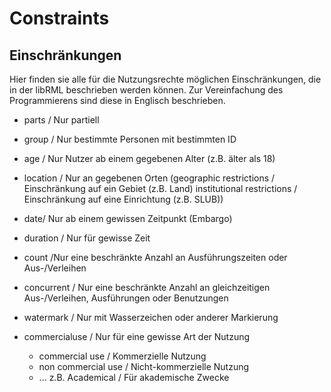 # Constraints
## Einschränkungen

Hier finden sie alle für die Nutzungsrechte möglichen Einschränkungen, die in der libRML beschrieben werden können. 
Zur Vereinfachung des Programmierens sind diese in Englisch beschrieben.


- parts / Nur partiell

- group / Nur bestimmte Personen mit bestimmten ID

- age / Nur Nutzer ab einem gegebenen Alter (z.B. älter als 18)

- location / Nur an gegebenen Orten 
(geographic restrictions / Einschränkung auf ein Gebiet (z.B. Land)
institutional restrictions / Einschränkung auf eine Einrichtung (z.B. SLUB))

- date/ Nur ab einem gewissen Zeitpunkt (Embargo)

- duration / Nur für gewisse Zeit

- count /Nur eine beschränkte Anzahl an Ausführungszeiten oder Aus-/Verleihen

- concurrent / Nur eine beschränkte Anzahl an gleichzeitigen Aus-/Verleihen, Ausführungen oder Benutzungen

- watermark / Nur mit Wasserzeichen oder anderer Markierung

- commercialuse / Nur für eine gewisse Art der Nutzung 
    - commercial use / Kommerzielle Nutzung
    - non commercial use / Nicht-kommerzielle Nutzung
    - ... z.B. Academical / Für akademische Zwecke